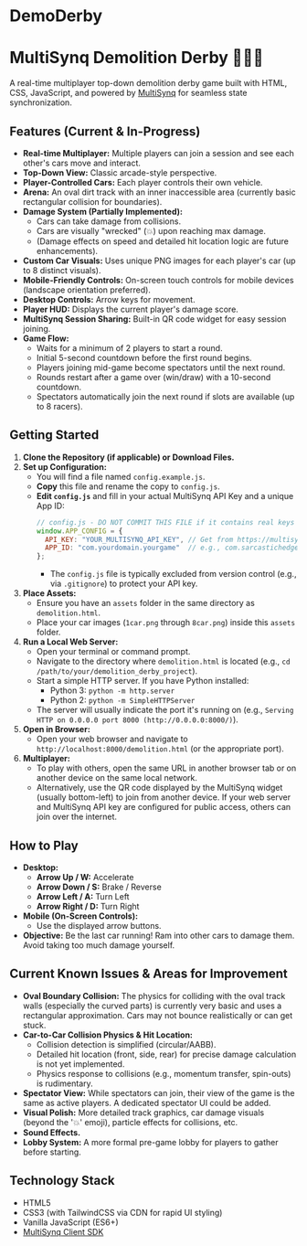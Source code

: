 # DemoDerby
# MultiSynq Demolition Derby 🚗💥💨

A real-time multiplayer top-down demolition derby game built with HTML, CSS, JavaScript, and powered by [MultiSynq](https://multisynq.io) for seamless state synchronization.

## Features (Current & In-Progress)

*   **Real-time Multiplayer:** Multiple players can join a session and see each other's cars move and interact.
*   **Top-Down View:** Classic arcade-style perspective.
*   **Player-Controlled Cars:** Each player controls their own vehicle.
*   **Arena:** An oval dirt track with an inner inaccessible area (currently basic rectangular collision for boundaries).
*   **Damage System (Partially Implemented):**
    *   Cars can take damage from collisions.
    *   Cars are visually "wrecked" (💥) upon reaching max damage.
    *   (Damage effects on speed and detailed hit location logic are future enhancements).
*   **Custom Car Visuals:** Uses unique PNG images for each player's car (up to 8 distinct visuals).
*   **Mobile-Friendly Controls:** On-screen touch controls for mobile devices (landscape orientation preferred).
*   **Desktop Controls:** Arrow keys for movement.
*   **Player HUD:** Displays the current player's damage score.
*   **MultiSynq Session Sharing:** Built-in QR code widget for easy session joining.
*   **Game Flow:**
    *   Waits for a minimum of 2 players to start a round.
    *   Initial 5-second countdown before the first round begins.
    *   Players joining mid-game become spectators until the next round.
    *   Rounds restart after a game over (win/draw) with a 10-second countdown.
    *   Spectators automatically join the next round if slots are available (up to 8 racers).

## Getting Started

1.  **Clone the Repository (if applicable) or Download Files.**
2.  **Set up Configuration:**
    *   You will find a file named `config.example.js`.
    *   **Copy** this file and rename the copy to `config.js`.
    *   **Edit `config.js`** and fill in your actual MultiSynq API Key and a unique App ID:
        ```javascript
        // config.js - DO NOT COMMIT THIS FILE if it contains real keys
        window.APP_CONFIG = {
          API_KEY: "YOUR_MULTISYNQ_API_KEY", // Get from https://multisynq.io/coder
          APP_ID: "com.yourdomain.yourgame"  // e.g., com.sarcastichedgehog.demolition
        };
        ```
        *   The `config.js` file is typically excluded from version control (e.g., via `.gitignore`) to protect your API key.
3.  **Place Assets:**
    *   Ensure you have an `assets` folder in the same directory as `demolition.html`.
    *   Place your car images (`1car.png` through `8car.png`) inside this `assets` folder.
4.  **Run a Local Web Server:**
    *   Open your terminal or command prompt.
    *   Navigate to the directory where `demolition.html` is located (e.g., `cd /path/to/your/demolition_derby_project`).
    *   Start a simple HTTP server. If you have Python installed:
        *   Python 3: `python -m http.server`
        *   Python 2: `python -m SimpleHTTPServer`
    *   The server will usually indicate the port it's running on (e.g., `Serving HTTP on 0.0.0.0 port 8000 (http://0.0.0.0:8000/)`).
5.  **Open in Browser:**
    *   Open your web browser and navigate to `http://localhost:8000/demolition.html` (or the appropriate port).
6.  **Multiplayer:**
    *   To play with others, open the same URL in another browser tab or on another device on the same local network.
    *   Alternatively, use the QR code displayed by the MultiSynq widget (usually bottom-left) to join from another device. If your web server and MultiSynq API key are configured for public access, others can join over the internet.

## How to Play

*   **Desktop:**
    *   **Arrow Up / W:** Accelerate
    *   **Arrow Down / S:** Brake / Reverse
    *   **Arrow Left / A:** Turn Left
    *   **Arrow Right / D:** Turn Right
*   **Mobile (On-Screen Controls):**
    *   Use the displayed arrow buttons.
*   **Objective:** Be the last car running! Ram into other cars to damage them. Avoid taking too much damage yourself.

## Current Known Issues & Areas for Improvement

*   **Oval Boundary Collision:** The physics for colliding with the oval track walls (especially the curved parts) is currently very basic and uses a rectangular approximation. Cars may not bounce realistically or can get stuck.
*   **Car-to-Car Collision Physics & Hit Location:**
    *   Collision detection is simplified (circular/AABB).
    *   Detailed hit location (front, side, rear) for precise damage calculation is not yet implemented.
    *   Physics response to collisions (e.g., momentum transfer, spin-outs) is rudimentary.
*   **Spectator View:** While spectators can join, their view of the game is the same as active players. A dedicated spectator UI could be added.
*   **Visual Polish:** More detailed track graphics, car damage visuals (beyond the '💥' emoji), particle effects for collisions, etc.
*   **Sound Effects.**
*   **Lobby System:** A more formal pre-game lobby for players to gather before starting.

## Technology Stack

*   HTML5
*   CSS3 (with TailwindCSS via CDN for rapid UI styling)
*   Vanilla JavaScript (ES6+)
*   [MultiSynq Client SDK](https://multisynq.io/docs/client/)
